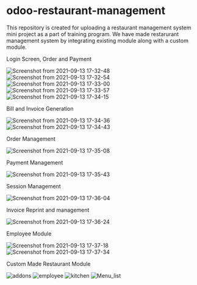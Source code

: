 # odoo-restaurant-management
This repository is created for uploading a restaurant management system mini project as a part of training program. We have made restarurant management system by integrating existing module along with a custom module.

Login Screen, Order and Payment

![Screenshot from 2021-09-13 17-32-48](https://user-images.githubusercontent.com/29005077/133077392-542a61c7-3335-4b58-8edc-d22b9bffc88e.png)
![Screenshot from 2021-09-13 17-32-54](https://user-images.githubusercontent.com/29005077/133077396-5f36ad7a-621f-4dd3-9019-30ecd48c08df.png)
![Screenshot from 2021-09-13 17-33-00](https://user-images.githubusercontent.com/29005077/133077400-0e00ac42-e2fb-4674-8c39-66ae2113f747.png)
![Screenshot from 2021-09-13 17-33-57](https://user-images.githubusercontent.com/29005077/133077402-5cb098fc-41fc-4886-9cd3-18b93337a5d8.png)
![Screenshot from 2021-09-13 17-34-15](https://user-images.githubusercontent.com/29005077/133077406-c8f58a47-6561-405e-873b-ada0d7027a17.png)

Bill and Invoice Generation

![Screenshot from 2021-09-13 17-34-36](https://user-images.githubusercontent.com/29005077/133077411-eb98bee2-0f5e-425b-a24b-dc9ebc1e9970.png)
![Screenshot from 2021-09-13 17-34-43](https://user-images.githubusercontent.com/29005077/133077413-c79a8b12-26f3-4bd2-a0a4-1298c064ca4b.png)

Order Management

![Screenshot from 2021-09-13 17-35-08](https://user-images.githubusercontent.com/29005077/133077417-5301c28c-c323-4f6e-bf92-d9c4bd59c1be.png)

Payment Management

![Screenshot from 2021-09-13 17-35-43](https://user-images.githubusercontent.com/29005077/133077419-808c00c8-43df-46b5-82a2-7898bbae6851.png)

Session Management

![Screenshot from 2021-09-13 17-36-04](https://user-images.githubusercontent.com/29005077/133077426-bb02d1e6-052b-4a32-a053-86614a5ac2fc.png)

Invoice Reprint and management

![Screenshot from 2021-09-13 17-36-24](https://user-images.githubusercontent.com/29005077/133077431-254d68a1-7da2-43c3-8e5a-f654fcb37624.png)

Employee Module

![Screenshot from 2021-09-13 17-37-18](https://user-images.githubusercontent.com/29005077/133077435-9866d202-2e63-4f98-931c-0f5d0e92b45c.png)
![Screenshot from 2021-09-13 17-37-34](https://user-images.githubusercontent.com/29005077/133077440-b0dad589-8bc1-4607-b5e8-a0413d5f662d.png)

Custom Made Restaurant Module

![addons](https://user-images.githubusercontent.com/29005077/133082518-d4eab3d9-ccfe-4b14-a10e-46a328088847.png)
![employee](https://user-images.githubusercontent.com/29005077/133082521-bdaeb11c-c45f-41cb-9718-2db07b3590bc.png)
![kitchen](https://user-images.githubusercontent.com/29005077/133082523-a437daee-5e4d-431e-857f-c6d2333146fa.png)
![Menu_list](https://user-images.githubusercontent.com/29005077/133082526-93186dbd-e483-4bcf-ab69-d04f59dd07db.png)


